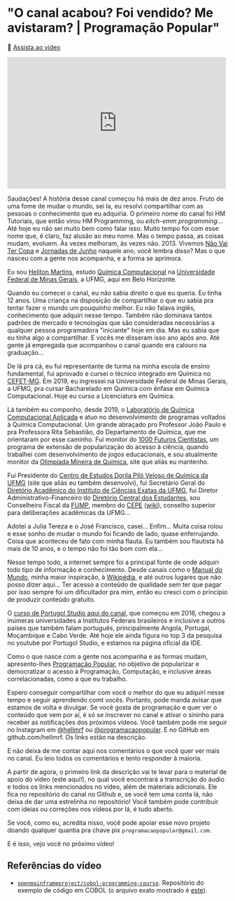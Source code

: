 # "O canal acabou? Foi vendido? Me avistaram? | Programação Popular"

🎥 [Assista ao vídeo](https://youtu.be/LoyJ4EjatMo)

<iframe width="500" height="300" src="https://www.youtube.com/embed/LoyJ4EjatMo" title="O canal acabou? Foi vendido? Me avistaram? | Programação Popular" frameborder="0" allow="accelerometer; autoplay; clipboard-write; encrypted-media; gyroscope; picture-in-picture; web-share" referrerpolicy="strict-origin-when-cross-origin" allowfullscreen></iframe>

Saudações! A história desse canal começou há mais de dez anos. Fruto de uma fome de mudar o mundo, sei la, eu resolvi compartilhar com as pessoas o conhecimento que eu adquiria. O primeiro nome do canal foi HM Tutoriais, que então virou HM Programming, ou *eitch-emm programming*... Até hoje eu não sei muito bem como falar isso. Muito tempo foi com esse nome que, é claro, faz alusão ao meu nome. Mas o tempo passa, as coisas mudam, evoluem. Às vezes melhoram, às vezes não. 2013. Vivemos [Não Vai Ter Copa](https://pt.wikipedia.org/wiki/Protestos_no_Brasil_contra_a_Copa_do_Mundo_FIFA_de_2014) e [Jornadas de Junho](https://pt.wikipedia.org/wiki/Jornadas_de_Junho) naquele ano, você lembra disso? Mas o que nasceu com a gente nos acompanha, e a forma se aprimora.

Eu sou [Heliton Martins](https://hellmrf.dev.br/bio), estudo [Química Computacional](https://pt.wikipedia.org/wiki/Qu%C3%ADmica_computacional) na [Universidade Federal de Minas Gerais](https://pt.wikipedia.org/wiki/Universidade_Federal_de_Minas_Gerais), a UFMG, aqui em Belo Horizonte.

Quando eu comecei o canal, eu não sabia direito o que eu queria. Eu tinha 12 anos. Uma criança na disposição de compartilhar o que eu sabia pra tentar fazer o mundo um pouquinho melhor. Eu não falava inglês, conhecimento que adquiri nesse tempo. Também não dominava tantos padrões de mercado e tecnologias que são consideradas necessárias a qualquer pessoa programadora "iniciante" hoje em dia. Mas eu sabia que eu tinha algo a compartilhar. E vocês me disseram isso ano após ano. Até gente já empregada que acompanhou o canal quando era calouro na graduação...

De lá pra cá, eu fui representante de turma na minha escola de ensino fundamental, fui aprovado e cursei o técnico integrado em Química no [CEFET-MG](https://www.cefetmg.br/). Em 2019, eu ingressei na Universidade Federal de Minas Gerais, a UFMG, pra cursar Bacharelado em Química com ênfase em Química Computacional. Hoje eu curso a Licenciatura em Química.

Lá também eu componho, desde 2019, o [Laboratório de Química Computacional Aplicada](https://instagram.com/lacc.ufmg) e atuo no desenvolvimento de programas voltados à Química Computacional. Um grande abraçado pro Professor João Paulo e pra Professora Rita Sebastião, do Departamento de Química, que me orientaram por esse caminho. Fui monitor do [1000 Futuros Cientistas](https://1000fc.qui.ufmg.br/), um programa de extensão de popularização do acesso à ciência, quando trabalhei com desenvolvimento de jogos educacionais, e sou atualmente monitor da [Olimpíada Mineira de Química](https://omq.qui.ufmg.br), site que aliás eu mantenho.

Fui Presidente do [Centro de Estudos Dorila Piló Veloso de Química da UFMG](https://ceq.qui.ufmg.br) (site que aliás eu também desenvolvi), fui Secretário Geral do [Diretório Acadêmico do Instituto de Ciências Exatas da UFMG](https://www.instagram.com/daicexufmg), fui Diretor Administrativo-Financeiro do [Diretório Central dos Estudantes](https://www.instagram.com/ufmgdce), sou Conselheiro Fiscal da [FUMP](https://www.fump.ufmg.br/), membro do [CEPE](https://www2.ufmg.br/sods/Sods/CEPE) ([wiki](https://pt.wikipedia.org/wiki/Universidade_Federal_de_Minas_Gerais#Estrutura)), conselho superior para deliberações acadêmicas da UFMG...

Adotei a Julia Tereza e o José Francisco, casei... Enfim... Muita coisa rolou e esse sonho de mudar o mundo foi ficando de lado, quase enferrujando. Coisa que aconteceu de fato com minha flauta. Eu também sou flautista há mais de 10 anos, e o tempo não foi tão bom com ela...

Nesse tempo todo, a internet sempre foi a principal fonte de onde adquiri todo tipo de informação e conhecimento. Desde canais como o [Manual do Mundo](https://www.youtube.com/c/manualdomundo), minha maior inspiração, à [Wikipédia](https://pt.wikipedia.org/), e até outros lugares que não posso dizer aqui... Ter acesso a conteúdo de qualidade sem ter que pagar por isso sempre foi um dificultador pra mim, então eu cresci com o princípio de produzir conteúdo gratuito.

O [curso de Portugol Studio aqui do canal](https://youtube.com/playlist?list=PLJ4lbwalqv3Eaiay2pCeU_QU6vb-Hz989), que começou em 2016, chegou a inúmeras universidades a Institutos Federais brasileiros e inclusive a outros países que também falam português, principalmente Angola, Portugal, Moçambique e Cabo Verde. Até hoje ele ainda figura no top 3 da pesquisa no youtube por Portugol Studio, e estamos na página oficial da IDE.

Como o que nasce com a gente nos acompanha e as formas mudam, apresento-lhes [Programação Popular](https://www.youtube.com/@programacaopopular), no objetivo de popularizar e democratizar o acesso à Programação, Computação, e inclusive áreas correlacionadas, como a que eu trabalho.

Espero conseguir compartilhar com você o melhor do que eu adquiri nesse tempo e seguir aprendendo comt vocês. Portanto, pode manda avisar que estamos de volta e divulgar. Se você gosta de programação e quer ver o conteúdo que vem por aí, é só se inscrever no canal e ativar o sininho para receber as notificações dos próximos vídeos. Você também pode me seguir no Instagram em [@hellmrf](https://instagram.com/hellmrf) ou [@programacaopopular](https://instagram.com/programacaopopular). E no GitHub em github.com/hellmrf. Os links estão na descrição.

E não deixa de me contar aqui nos comentários o que você quer ver mais no canal. Eu leio todos os comentários e tento responder à maioria.

A partir de agora, o primeiro link da descrição vai te levar para o material de apoio do vídeo (este aqui!), no qual você encontrará a transcrição do áudio e todos os links mencionados no vídeo, além de materiais adicionais. Ele fica no repositório do canal no Github e, se você tem uma conta lá, não deixa de dar uma estrelinha no repositório! Você também pode contribuir com ideias ou correções nos vídeos por lá, é tudo aberto.

Se você, como eu, acredita nisso, você pode apoiar esse novo projeto doando qualquer quantia pra chave pix `programacaopopular@gmail.com`. 

E é isso, vejo você no próximo vídeo!


## Referências do vídeo

- [`openmainframeproject/cobol-programming-course`](https://github.com/openmainframeproject/cobol-programming-course). Repositório do exemplo de código em COBOL (o arquivo exato mostrado é [este](https://github.com/openmainframeproject/cobol-programming-course/blob/00575bdf2e2f09c236c8dc495a9f1c9660e5762e/COBOL%20Programming%20Course%20%234%20-%20Testing/Labs/cbl/DEPTPAY.CBL)).